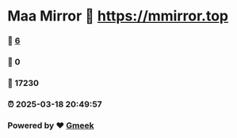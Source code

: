 # Maa Mirror :link: https://mmirror.top 
### :page_facing_up: [6](https://mmirror.top/tag.html) 
### :speech_balloon: 0 
### :hibiscus: 17230 
### :alarm_clock: 2025-03-18 20:49:57 
### Powered by :heart: [Gmeek](https://github.com/Meekdai/Gmeek)
